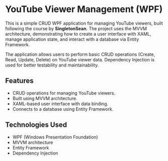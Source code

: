# YouTube Viewer Management (WPF)

This is a simple CRUD WPF application for managing YouTube viewers, built following the course by **SingletonSean**. The project uses the MVVM architecture, demonstrating how to create a user interface with XAML, manage application state, and interact with a database via Entity Framework.

The application allows users to perform basic CRUD operations (Create, Read, Update, Delete) on YouTube viewer data. Dependency Injection is used for better testability and maintainability.

## Features

- CRUD operations for managing YouTube viewers.
- Built using MVVM architecture.
- XAML-based user interface with data binding.
- Connects to a database using Entity Framework.

## Technologies Used

- WPF (Windows Presentation Foundation)
- MVVM architecture
- Entity Framework
- Dependency Injection
